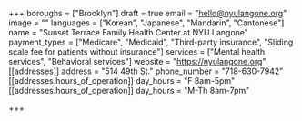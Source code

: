 +++
boroughs = ["Brooklyn"]
draft = true
email = "hello@nyulangone.org"
image = ""
languages = ["Korean", "Japanese", "Mandarin", "Cantonese"]
name = "Sunset Terrace Family Health Center at NYU Langone"
payment_types = ["Medicare", "Medicaid", "Third-party insurance", "Sliding scale fee for patients without insurance"]
services = ["Mental health services", "Behavioral services"]
website = "https://nyulangone.org"
[[addresses]]
address = "514 49th St."
phone_number = "718-630-7942"
[[addresses.hours_of_operation]]
day_hours = "F 8am-5pm"
[[addresses.hours_of_operation]]
day_hours = "M-Th 8am-7pm"

+++

